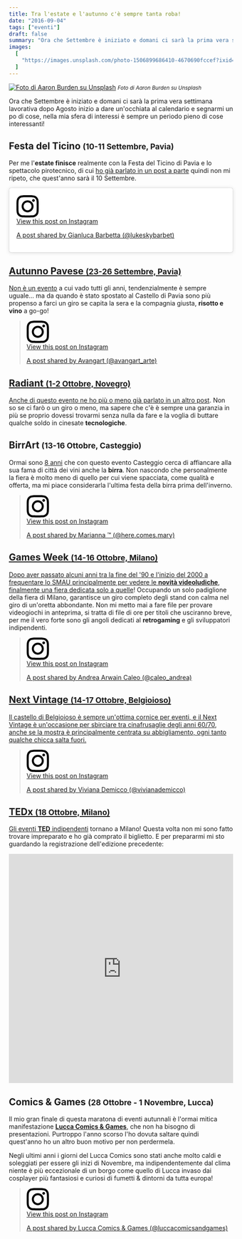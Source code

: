 ```yaml
---
title: Tra l'estate e l'autunno c'è sempre tanta roba!
date: "2016-09-04"
tags: ["eventi"]
draft: false
summary: "Ora che Settembre è iniziato e domani ci sarà la prima vera settimana lavorativa dopo Agosto inizio a dare un'occhiata al calendario e segnarmi un po di cose, nella mia sfera di interessi è sempre un periodo pieno di cose interessanti!"
images:
  [
    "https://images.unsplash.com/photo-1506899686410-4670690fccef?ixid=MnwxMjA3fDB8MHxwaG90by1wYWdlfHx8fGVufDB8fHx8&ixlib=rb-1.2.1&auto=format&fit=crop&w=1200&q=80",
  ]
---
```


<script async src="//www.instagram.com/embed.js"></script>

[![Foto di Aaron Burden su Unsplash](https://images.unsplash.com/photo-1506899686410-4670690fccef?ixid=MnwxMjA3fDB8MHxwaG90by1wYWdlfHx8fGVufDB8fHx8&ixlib=rb-1.2.1&auto=format&fit=crop&w=1200&q=80)](https://unsplash.com/photos/Zl8zGdnNcP8) <small>_Foto di Aaron Burden su Unsplash_</small>

Ora che Settembre è iniziato e domani ci sarà la prima vera settimana lavorativa dopo Agosto inizio a dare un'occhiata al calendario e segnarmi un po di cose, nella mia sfera di interessi è sempre un periodo pieno di cose interessanti!

## Festa del Ticino <small>(10-11 Settembre, Pavia)</small>

Per me l'**estate finisce** realmente con la Festa del Ticino di Pavia e lo spettacolo pirotecnico, di cui [ho già parlato in un post a parte](https://salvatorelaisa.blog/post/fuochi-fine-estate/) quindi non mi ripeto, che quest'anno sarà il 10 Settembre.

<blockquote className="instagram-media" data-instgrm-captioned data-instgrm-permalink="https://www.instagram.com/p/7TiCw2yVgC/?utm_source=ig_embed&utm_campaign=loading" data-instgrm-version="13" style="background: #FFF; border: 0; border-radius: 3px; box-shadow: 0 0 1px 0 rgba(0,0,0,0.5),0 1px 10px 0 rgba(0,0,0,0.15); margin: 1px; max-width: 540px; min-width: 326px; padding: 0; width: calc(100% - 2px)"><div style="padding: 16px"> <a href="https://www.instagram.com/p/7TiCw2yVgC/?utm_source=ig_embed&utm_campaign=loading" style={{background: '#FFFFFF', lineHeight: 0, padding: '0 0', textAlign: 'center', textDecoration: 'none', width: '100%'}} target="_blank"> <div style={{display: 'flex', flexDirection: 'row', alignItems: 'center'}}> <div style={{backgroundColor: '#F4F4F4', borderRadius: '50%', flexGrow: 0, height: '40px', marginRight: '14px', width: '40px'}} /> <div style={{display: 'flex', flexDirection: 'column', flexGrow: 1, justifyContent: 'center'}}> <div style={{backgroundColor: '#F4F4F4', borderRadius: '4px', flexGrow: 0, height: '14px', marginBottom: '6px', width: '100px'}} /> <div style={{backgroundColor: '#F4F4F4', borderRadius: '4px', flexGrow: 0, height: '14px', width: '60px'}} /></div></div><div style={{padding: '19% 0'}} /> <div style={{display: 'block', height: '50px', margin: '0 auto 12px', width: '50px'}}><svg width="50px" height="50px" viewBox="0 0 60 60" version="1.1" xmlns="https://www.w3.org/2000/svg" xmlnsXlink="https://www.w3.org/1999/xlink"><g stroke="none" strokeWidth={1} fill="none" fillRule="evenodd"><g transform="translate(-511.000000, -20.000000)" fill="#000000"><g><path d="M556.869,30.41 C554.814,30.41 553.148,32.076 553.148,34.131 C553.148,36.186 554.814,37.852 556.869,37.852 C558.924,37.852 560.59,36.186 560.59,34.131 C560.59,32.076 558.924,30.41 556.869,30.41 M541,60.657 C535.114,60.657 530.342,55.887 530.342,50 C530.342,44.114 535.114,39.342 541,39.342 C546.887,39.342 551.658,44.114 551.658,50 C551.658,55.887 546.887,60.657 541,60.657 M541,33.886 C532.1,33.886 524.886,41.1 524.886,50 C524.886,58.899 532.1,66.113 541,66.113 C549.9,66.113 557.115,58.899 557.115,50 C557.115,41.1 549.9,33.886 541,33.886 M565.378,62.101 C565.244,65.022 564.756,66.606 564.346,67.663 C563.803,69.06 563.154,70.057 562.106,71.106 C561.058,72.155 560.06,72.803 558.662,73.347 C557.607,73.757 556.021,74.244 553.102,74.378 C549.944,74.521 548.997,74.552 541,74.552 C533.003,74.552 532.056,74.521 528.898,74.378 C525.979,74.244 524.393,73.757 523.338,73.347 C521.94,72.803 520.942,72.155 519.894,71.106 C518.846,70.057 518.197,69.06 517.654,67.663 C517.244,66.606 516.755,65.022 516.623,62.101 C516.479,58.943 516.448,57.996 516.448,50 C516.448,42.003 516.479,41.056 516.623,37.899 C516.755,34.978 517.244,33.391 517.654,32.338 C518.197,30.938 518.846,29.942 519.894,28.894 C520.942,27.846 521.94,27.196 523.338,26.654 C524.393,26.244 525.979,25.756 528.898,25.623 C532.057,25.479 533.004,25.448 541,25.448 C548.997,25.448 549.943,25.479 553.102,25.623 C556.021,25.756 557.607,26.244 558.662,26.654 C560.06,27.196 561.058,27.846 562.106,28.894 C563.154,29.942 563.803,30.938 564.346,32.338 C564.756,33.391 565.244,34.978 565.378,37.899 C565.522,41.056 565.552,42.003 565.552,50 C565.552,57.996 565.522,58.943 565.378,62.101 M570.82,37.631 C570.674,34.438 570.167,32.258 569.425,30.349 C568.659,28.377 567.633,26.702 565.965,25.035 C564.297,23.368 562.623,22.342 560.652,21.575 C558.743,20.834 556.562,20.326 553.369,20.18 C550.169,20.033 549.148,20 541,20 C532.853,20 531.831,20.033 528.631,20.18 C525.438,20.326 523.257,20.834 521.349,21.575 C519.376,22.342 517.703,23.368 516.035,25.035 C514.368,26.702 513.342,28.377 512.574,30.349 C511.834,32.258 511.326,34.438 511.181,37.631 C511.035,40.831 511,41.851 511,50 C511,58.147 511.035,59.17 511.181,62.369 C511.326,65.562 511.834,67.743 512.574,69.651 C513.342,71.625 514.368,73.296 516.035,74.965 C517.703,76.634 519.376,77.658 521.349,78.425 C523.257,79.167 525.438,79.673 528.631,79.82 C531.831,79.965 532.853,80.001 541,80.001 C549.148,80.001 550.169,79.965 553.369,79.82 C556.562,79.673 558.743,79.167 560.652,78.425 C562.623,77.658 564.297,76.634 565.965,74.965 C567.633,73.296 568.659,71.625 569.425,69.651 C570.167,67.743 570.674,65.562 570.82,62.369 C570.966,59.17 571,58.147 571,50 C571,41.851 570.966,40.831 570.82,37.631" /></g></g></g></svg></div><div style={{paddingTop: '8px'}}> <div style={{color: '#3897f0', fontFamily: 'Arial,sans-serif', fontSize: '14px', fontStyle: 'normal', fontWeight: 550, lineHeight: '18px'}}> View this post on Instagram</div></div><div style={{padding: '12.5% 0'}} /> <div style={{display: 'flex', flexDirection: 'row', marginBottom: '14px', alignItems: 'center'}}><div> <div style={{backgroundColor: '#F4F4F4', borderRadius: '50%', height: '12.5px', width: '12.5px', transform: 'translateX(0px) translateY(7px)'}} /> <div style={{backgroundColor: '#F4F4F4', height: '12.5px', transform: 'rotate(-45deg) translateX(3px) translateY(1px)', width: '12.5px', flexGrow: 0, marginRight: '14px', marginLeft: '2px'}} /> <div style={{backgroundColor: '#F4F4F4', borderRadius: '50%', height: '12.5px', width: '12.5px', transform: 'translateX(9px) translateY(-18px)'}} /></div><div style={{marginLeft: '8px'}}> <div style={{backgroundColor: '#F4F4F4', borderRadius: '50%', flexGrow: 0, height: '20px', width: '20px'}} /> <div style={{width: 0, height: 0, borderTop: '2px solid transparent', borderLeft: '6px solid #f4f4f4', borderBottom: '2px solid transparent', transform: 'translateX(16px) translateY(-4px) rotate(30deg)'}} /></div><div style={{marginLeft: 'auto'}}> <div style={{width: '0px', borderTop: '8px solid #F4F4F4', borderRight: '8px solid transparent', transform: 'translateY(16px)'}} /> <div style={{backgroundColor: '#F4F4F4', flexGrow: 0, height: '12px', width: '16px', transform: 'translateY(-4px)'}} /> <div style={{width: 0, height: 0, borderTop: '8px solid #F4F4F4', borderLeft: '8px solid transparent', transform: 'translateY(-4px) translateX(8px)'}} /></div></div> <div style={{display: 'flex', flexDirection: 'column', flexGrow: 1, justifyContent: 'center', marginBottom: '24px'}}> <div style={{backgroundColor: '#F4F4F4', borderRadius: '4px', flexGrow: 0, height: '14px', marginBottom: '6px', width: '224px'}} /> <div style={{backgroundColor: '#F4F4F4', borderRadius: '4px', flexGrow: 0, height: '14px', width: '144px'}} /></div></a><p style={{color: '#c9c8cd', fontFamily: 'Arial,sans-serif', fontSize: '14px', lineHeight: '17px', marginBottom: 0, marginTop: '8px', overflow: 'hidden', padding: '8px 0 7px', textAlign: 'center', textOverflow: 'ellipsis', whiteSpace: 'nowrap'}}><a href="https://www.instagram.com/p/7TiCw2yVgC/?utm_source=ig_embed&utm_campaign=loading" style={{color: '#c9c8cd', fontFamily: 'Arial,sans-serif', fontSize: '14px', fontStyle: 'normal', fontWeight: 'normal', lineHeight: '17px', textDecoration: 'none'}} target="_blank">A post shared by Gianluca Barbetta (@lukeskybarbet)</a></p></div></blockquote>

## Autunno Pavese <small>(23-26 Settembre, Pavia)</small>

Non è un [evento](http://www.autunnopavesedoc.it/) a cui vado tutti gli anni, tendenzialmente è sempre uguale... ma da quando è stato spostato al Castello di Pavia sono più propenso a farci un giro se capita la sera e la compagnia giusta, **risotto e vino** a go-go!

<blockquote className="instagram-media" data-instgrm-captioned data-instgrm-permalink="https://www.instagram.com/p/8Gw_CFswPn/?utm_source=ig_embed&utm_campaign=loading" data-instgrm-version={13} style={{background: '#FFF', border: 0, borderRadius: '3px', boxShadow: '0 0 1px 0 rgba(0,0,0,0.5),0 1px 10px 0 rgba(0,0,0,0.15)', margin: '1px', maxWidth: '540px', minWidth: '326px', padding: 0, width: 'calc(100% - 2px)'}}><div style={{padding: '16px'}}> <a href="https://www.instagram.com/p/8Gw_CFswPn/?utm_source=ig_embed&utm_campaign=loading" style={{background: '#FFFFFF', lineHeight: 0, padding: '0 0', textAlign: 'center', textDecoration: 'none', width: '100%'}} target="_blank"> <div style={{display: 'flex', flexDirection: 'row', alignItems: 'center'}}> <div style={{backgroundColor: '#F4F4F4', borderRadius: '50%', flexGrow: 0, height: '40px', marginRight: '14px', width: '40px'}} /> <div style={{display: 'flex', flexDirection: 'column', flexGrow: 1, justifyContent: 'center'}}> <div style={{backgroundColor: '#F4F4F4', borderRadius: '4px', flexGrow: 0, height: '14px', marginBottom: '6px', width: '100px'}} /> <div style={{backgroundColor: '#F4F4F4', borderRadius: '4px', flexGrow: 0, height: '14px', width: '60px'}} /></div></div><div style={{padding: '19% 0'}} /> <div style={{display: 'block', height: '50px', margin: '0 auto 12px', width: '50px'}}><svg width="50px" height="50px" viewBox="0 0 60 60" version="1.1" xmlns="https://www.w3.org/2000/svg" xmlnsXlink="https://www.w3.org/1999/xlink"><g stroke="none" strokeWidth={1} fill="none" fillRule="evenodd"><g transform="translate(-511.000000, -20.000000)" fill="#000000"><g><path d="M556.869,30.41 C554.814,30.41 553.148,32.076 553.148,34.131 C553.148,36.186 554.814,37.852 556.869,37.852 C558.924,37.852 560.59,36.186 560.59,34.131 C560.59,32.076 558.924,30.41 556.869,30.41 M541,60.657 C535.114,60.657 530.342,55.887 530.342,50 C530.342,44.114 535.114,39.342 541,39.342 C546.887,39.342 551.658,44.114 551.658,50 C551.658,55.887 546.887,60.657 541,60.657 M541,33.886 C532.1,33.886 524.886,41.1 524.886,50 C524.886,58.899 532.1,66.113 541,66.113 C549.9,66.113 557.115,58.899 557.115,50 C557.115,41.1 549.9,33.886 541,33.886 M565.378,62.101 C565.244,65.022 564.756,66.606 564.346,67.663 C563.803,69.06 563.154,70.057 562.106,71.106 C561.058,72.155 560.06,72.803 558.662,73.347 C557.607,73.757 556.021,74.244 553.102,74.378 C549.944,74.521 548.997,74.552 541,74.552 C533.003,74.552 532.056,74.521 528.898,74.378 C525.979,74.244 524.393,73.757 523.338,73.347 C521.94,72.803 520.942,72.155 519.894,71.106 C518.846,70.057 518.197,69.06 517.654,67.663 C517.244,66.606 516.755,65.022 516.623,62.101 C516.479,58.943 516.448,57.996 516.448,50 C516.448,42.003 516.479,41.056 516.623,37.899 C516.755,34.978 517.244,33.391 517.654,32.338 C518.197,30.938 518.846,29.942 519.894,28.894 C520.942,27.846 521.94,27.196 523.338,26.654 C524.393,26.244 525.979,25.756 528.898,25.623 C532.057,25.479 533.004,25.448 541,25.448 C548.997,25.448 549.943,25.479 553.102,25.623 C556.021,25.756 557.607,26.244 558.662,26.654 C560.06,27.196 561.058,27.846 562.106,28.894 C563.154,29.942 563.803,30.938 564.346,32.338 C564.756,33.391 565.244,34.978 565.378,37.899 C565.522,41.056 565.552,42.003 565.552,50 C565.552,57.996 565.522,58.943 565.378,62.101 M570.82,37.631 C570.674,34.438 570.167,32.258 569.425,30.349 C568.659,28.377 567.633,26.702 565.965,25.035 C564.297,23.368 562.623,22.342 560.652,21.575 C558.743,20.834 556.562,20.326 553.369,20.18 C550.169,20.033 549.148,20 541,20 C532.853,20 531.831,20.033 528.631,20.18 C525.438,20.326 523.257,20.834 521.349,21.575 C519.376,22.342 517.703,23.368 516.035,25.035 C514.368,26.702 513.342,28.377 512.574,30.349 C511.834,32.258 511.326,34.438 511.181,37.631 C511.035,40.831 511,41.851 511,50 C511,58.147 511.035,59.17 511.181,62.369 C511.326,65.562 511.834,67.743 512.574,69.651 C513.342,71.625 514.368,73.296 516.035,74.965 C517.703,76.634 519.376,77.658 521.349,78.425 C523.257,79.167 525.438,79.673 528.631,79.82 C531.831,79.965 532.853,80.001 541,80.001 C549.148,80.001 550.169,79.965 553.369,79.82 C556.562,79.673 558.743,79.167 560.652,78.425 C562.623,77.658 564.297,76.634 565.965,74.965 C567.633,73.296 568.659,71.625 569.425,69.651 C570.167,67.743 570.674,65.562 570.82,62.369 C570.966,59.17 571,58.147 571,50 C571,41.851 570.966,40.831 570.82,37.631" /></g></g></g></svg></div><div style={{paddingTop: '8px'}}> <div style={{color: '#3897f0', fontFamily: 'Arial,sans-serif', fontSize: '14px', fontStyle: 'normal', fontWeight: 550, lineHeight: '18px'}}> View this post on Instagram</div></div><div style={{padding: '12.5% 0'}} /> <div style={{display: 'flex', flexDirection: 'row', marginBottom: '14px', alignItems: 'center'}}><div> <div style={{backgroundColor: '#F4F4F4', borderRadius: '50%', height: '12.5px', width: '12.5px', transform: 'translateX(0px) translateY(7px)'}} /> <div style={{backgroundColor: '#F4F4F4', height: '12.5px', transform: 'rotate(-45deg) translateX(3px) translateY(1px)', width: '12.5px', flexGrow: 0, marginRight: '14px', marginLeft: '2px'}} /> <div style={{backgroundColor: '#F4F4F4', borderRadius: '50%', height: '12.5px', width: '12.5px', transform: 'translateX(9px) translateY(-18px)'}} /></div><div style={{marginLeft: '8px'}}> <div style={{backgroundColor: '#F4F4F4', borderRadius: '50%', flexGrow: 0, height: '20px', width: '20px'}} /> <div style={{width: 0, height: 0, borderTop: '2px solid transparent', borderLeft: '6px solid #f4f4f4', borderBottom: '2px solid transparent', transform: 'translateX(16px) translateY(-4px) rotate(30deg)'}} /></div><div style={{marginLeft: 'auto'}}> <div style={{width: '0px', borderTop: '8px solid #F4F4F4', borderRight: '8px solid transparent', transform: 'translateY(16px)'}} /> <div style={{backgroundColor: '#F4F4F4', flexGrow: 0, height: '12px', width: '16px', transform: 'translateY(-4px)'}} /> <div style={{width: 0, height: 0, borderTop: '8px solid #F4F4F4', borderLeft: '8px solid transparent', transform: 'translateY(-4px) translateX(8px)'}} /></div></div> <div style={{display: 'flex', flexDirection: 'column', flexGrow: 1, justifyContent: 'center', marginBottom: '24px'}}> <div style={{backgroundColor: '#F4F4F4', borderRadius: '4px', flexGrow: 0, height: '14px', marginBottom: '6px', width: '224px'}} /> <div style={{backgroundColor: '#F4F4F4', borderRadius: '4px', flexGrow: 0, height: '14px', width: '144px'}} /></div></a><p style={{color: '#c9c8cd', fontFamily: 'Arial,sans-serif', fontSize: '14px', lineHeight: '17px', marginBottom: 0, marginTop: '8px', overflow: 'hidden', padding: '8px 0 7px', textAlign: 'center', textOverflow: 'ellipsis', whiteSpace: 'nowrap'}}><a href="https://www.instagram.com/p/8Gw_CFswPn/?utm_source=ig_embed&utm_campaign=loading" style={{color: '#c9c8cd', fontFamily: 'Arial,sans-serif', fontSize: '14px', fontStyle: 'normal', fontWeight: 'normal', lineHeight: '17px', textDecoration: 'none'}} target="_blank">A post shared by Avangart (@avangart_arte)</a></p></div></blockquote>

## Radiant <small>(1-2 Ottobre, Novegro)</small>

Anche di questo evento ne ho [più o meno già parlato in un altro post](https://salvatorelaisa.blog/post/hdd-vs-cloud/). Non so se ci farò o un giro o meno, ma sapere che c'è è sempre una garanzia in più se proprio dovessi trovarmi senza nulla da fare e la voglia di buttare qualche soldo in cinesate **tecnologiche**.

## BirrArt <small>(13-16 Ottobre, Casteggio)</small>

Ormai sono [8 anni](http://www.birrart.org/) che con questo evento Casteggio cerca di affiancare alla sua fama di città dei vini anche la **birra**. Non nascondo che personalmente la fiera è molto meno di quello per cui viene spacciata, come qualità e offerta, ma mi piace considerarla l'ultima festa della birra prima dell'inverno.

<blockquote className="instagram-media" data-instgrm-captioned data-instgrm-permalink="https://www.instagram.com/p/BDtpqshmuAV/?utm_source=ig_embed&utm_campaign=loading" data-instgrm-version={13} style={{background: '#FFF', border: 0, borderRadius: '3px', boxShadow: '0 0 1px 0 rgba(0,0,0,0.5),0 1px 10px 0 rgba(0,0,0,0.15)', margin: '1px', maxWidth: '540px', minWidth: '326px', padding: 0, width: 'calc(100% - 2px)'}}><div style={{padding: '16px'}}> <a href="https://www.instagram.com/p/BDtpqshmuAV/?utm_source=ig_embed&utm_campaign=loading" style={{background: '#FFFFFF', lineHeight: 0, padding: '0 0', textAlign: 'center', textDecoration: 'none', width: '100%'}} target="_blank"> <div style={{display: 'flex', flexDirection: 'row', alignItems: 'center'}}> <div style={{backgroundColor: '#F4F4F4', borderRadius: '50%', flexGrow: 0, height: '40px', marginRight: '14px', width: '40px'}} /> <div style={{display: 'flex', flexDirection: 'column', flexGrow: 1, justifyContent: 'center'}}> <div style={{backgroundColor: '#F4F4F4', borderRadius: '4px', flexGrow: 0, height: '14px', marginBottom: '6px', width: '100px'}} /> <div style={{backgroundColor: '#F4F4F4', borderRadius: '4px', flexGrow: 0, height: '14px', width: '60px'}} /></div></div><div style={{padding: '19% 0'}} /> <div style={{display: 'block', height: '50px', margin: '0 auto 12px', width: '50px'}}><svg width="50px" height="50px" viewBox="0 0 60 60" version="1.1" xmlns="https://www.w3.org/2000/svg" xmlnsXlink="https://www.w3.org/1999/xlink"><g stroke="none" strokeWidth={1} fill="none" fillRule="evenodd"><g transform="translate(-511.000000, -20.000000)" fill="#000000"><g><path d="M556.869,30.41 C554.814,30.41 553.148,32.076 553.148,34.131 C553.148,36.186 554.814,37.852 556.869,37.852 C558.924,37.852 560.59,36.186 560.59,34.131 C560.59,32.076 558.924,30.41 556.869,30.41 M541,60.657 C535.114,60.657 530.342,55.887 530.342,50 C530.342,44.114 535.114,39.342 541,39.342 C546.887,39.342 551.658,44.114 551.658,50 C551.658,55.887 546.887,60.657 541,60.657 M541,33.886 C532.1,33.886 524.886,41.1 524.886,50 C524.886,58.899 532.1,66.113 541,66.113 C549.9,66.113 557.115,58.899 557.115,50 C557.115,41.1 549.9,33.886 541,33.886 M565.378,62.101 C565.244,65.022 564.756,66.606 564.346,67.663 C563.803,69.06 563.154,70.057 562.106,71.106 C561.058,72.155 560.06,72.803 558.662,73.347 C557.607,73.757 556.021,74.244 553.102,74.378 C549.944,74.521 548.997,74.552 541,74.552 C533.003,74.552 532.056,74.521 528.898,74.378 C525.979,74.244 524.393,73.757 523.338,73.347 C521.94,72.803 520.942,72.155 519.894,71.106 C518.846,70.057 518.197,69.06 517.654,67.663 C517.244,66.606 516.755,65.022 516.623,62.101 C516.479,58.943 516.448,57.996 516.448,50 C516.448,42.003 516.479,41.056 516.623,37.899 C516.755,34.978 517.244,33.391 517.654,32.338 C518.197,30.938 518.846,29.942 519.894,28.894 C520.942,27.846 521.94,27.196 523.338,26.654 C524.393,26.244 525.979,25.756 528.898,25.623 C532.057,25.479 533.004,25.448 541,25.448 C548.997,25.448 549.943,25.479 553.102,25.623 C556.021,25.756 557.607,26.244 558.662,26.654 C560.06,27.196 561.058,27.846 562.106,28.894 C563.154,29.942 563.803,30.938 564.346,32.338 C564.756,33.391 565.244,34.978 565.378,37.899 C565.522,41.056 565.552,42.003 565.552,50 C565.552,57.996 565.522,58.943 565.378,62.101 M570.82,37.631 C570.674,34.438 570.167,32.258 569.425,30.349 C568.659,28.377 567.633,26.702 565.965,25.035 C564.297,23.368 562.623,22.342 560.652,21.575 C558.743,20.834 556.562,20.326 553.369,20.18 C550.169,20.033 549.148,20 541,20 C532.853,20 531.831,20.033 528.631,20.18 C525.438,20.326 523.257,20.834 521.349,21.575 C519.376,22.342 517.703,23.368 516.035,25.035 C514.368,26.702 513.342,28.377 512.574,30.349 C511.834,32.258 511.326,34.438 511.181,37.631 C511.035,40.831 511,41.851 511,50 C511,58.147 511.035,59.17 511.181,62.369 C511.326,65.562 511.834,67.743 512.574,69.651 C513.342,71.625 514.368,73.296 516.035,74.965 C517.703,76.634 519.376,77.658 521.349,78.425 C523.257,79.167 525.438,79.673 528.631,79.82 C531.831,79.965 532.853,80.001 541,80.001 C549.148,80.001 550.169,79.965 553.369,79.82 C556.562,79.673 558.743,79.167 560.652,78.425 C562.623,77.658 564.297,76.634 565.965,74.965 C567.633,73.296 568.659,71.625 569.425,69.651 C570.167,67.743 570.674,65.562 570.82,62.369 C570.966,59.17 571,58.147 571,50 C571,41.851 570.966,40.831 570.82,37.631" /></g></g></g></svg></div><div style={{paddingTop: '8px'}}> <div style={{color: '#3897f0', fontFamily: 'Arial,sans-serif', fontSize: '14px', fontStyle: 'normal', fontWeight: 550, lineHeight: '18px'}}> View this post on Instagram</div></div><div style={{padding: '12.5% 0'}} /> <div style={{display: 'flex', flexDirection: 'row', marginBottom: '14px', alignItems: 'center'}}><div> <div style={{backgroundColor: '#F4F4F4', borderRadius: '50%', height: '12.5px', width: '12.5px', transform: 'translateX(0px) translateY(7px)'}} /> <div style={{backgroundColor: '#F4F4F4', height: '12.5px', transform: 'rotate(-45deg) translateX(3px) translateY(1px)', width: '12.5px', flexGrow: 0, marginRight: '14px', marginLeft: '2px'}} /> <div style={{backgroundColor: '#F4F4F4', borderRadius: '50%', height: '12.5px', width: '12.5px', transform: 'translateX(9px) translateY(-18px)'}} /></div><div style={{marginLeft: '8px'}}> <div style={{backgroundColor: '#F4F4F4', borderRadius: '50%', flexGrow: 0, height: '20px', width: '20px'}} /> <div style={{width: 0, height: 0, borderTop: '2px solid transparent', borderLeft: '6px solid #f4f4f4', borderBottom: '2px solid transparent', transform: 'translateX(16px) translateY(-4px) rotate(30deg)'}} /></div><div style={{marginLeft: 'auto'}}> <div style={{width: '0px', borderTop: '8px solid #F4F4F4', borderRight: '8px solid transparent', transform: 'translateY(16px)'}} /> <div style={{backgroundColor: '#F4F4F4', flexGrow: 0, height: '12px', width: '16px', transform: 'translateY(-4px)'}} /> <div style={{width: 0, height: 0, borderTop: '8px solid #F4F4F4', borderLeft: '8px solid transparent', transform: 'translateY(-4px) translateX(8px)'}} /></div></div> <div style={{display: 'flex', flexDirection: 'column', flexGrow: 1, justifyContent: 'center', marginBottom: '24px'}}> <div style={{backgroundColor: '#F4F4F4', borderRadius: '4px', flexGrow: 0, height: '14px', marginBottom: '6px', width: '224px'}} /> <div style={{backgroundColor: '#F4F4F4', borderRadius: '4px', flexGrow: 0, height: '14px', width: '144px'}} /></div></a><p style={{color: '#c9c8cd', fontFamily: 'Arial,sans-serif', fontSize: '14px', lineHeight: '17px', marginBottom: 0, marginTop: '8px', overflow: 'hidden', padding: '8px 0 7px', textAlign: 'center', textOverflow: 'ellipsis', whiteSpace: 'nowrap'}}><a href="https://www.instagram.com/p/BDtpqshmuAV/?utm_source=ig_embed&utm_campaign=loading" style={{color: '#c9c8cd', fontFamily: 'Arial,sans-serif', fontSize: '14px', fontStyle: 'normal', fontWeight: 'normal', lineHeight: '17px', textDecoration: 'none'}} target="_blank">A post shared by Marianna ™ (@here.comes.mary)</a></p></div></blockquote>

## Games Week <small>(14-16 Ottobre, Milano)</small>

Dopo aver passato alcuni anni tra la fine del '90 e l'inizio del 2000 a frequentare lo SMAU principalmente per vedere le **novità videoludiche**, finalmente[ una fiera dedicata solo a quelle](http://www.milangamesweek.it/)! Occupando un solo padiglione della fiera di Milano, garantisce un giro completo degli stand con calma nel giro di un'oretta abbondante. Non mi metto mai a fare file per provare videogiochi in anteprima, si tratta di file di ore per titoli che usciranno breve, per me il vero forte sono gli angoli dedicati al **retrogaming** e gli sviluppatori indipendenti.

<blockquote className="instagram-media" data-instgrm-captioned data-instgrm-permalink="https://www.instagram.com/p/BAft93twNIO/?utm_source=ig_embed&utm_campaign=loading" data-instgrm-version={13} style={{background: '#FFF', border: 0, borderRadius: '3px', boxShadow: '0 0 1px 0 rgba(0,0,0,0.5),0 1px 10px 0 rgba(0,0,0,0.15)', margin: '1px', maxWidth: '540px', minWidth: '326px', padding: 0, width: 'calc(100% - 2px)'}}><div style={{padding: '16px'}}> <a href="https://www.instagram.com/p/BAft93twNIO/?utm_source=ig_embed&utm_campaign=loading" style={{background: '#FFFFFF', lineHeight: 0, padding: '0 0', textAlign: 'center', textDecoration: 'none', width: '100%'}} target="_blank"> <div style={{display: 'flex', flexDirection: 'row', alignItems: 'center'}}> <div style={{backgroundColor: '#F4F4F4', borderRadius: '50%', flexGrow: 0, height: '40px', marginRight: '14px', width: '40px'}} /> <div style={{display: 'flex', flexDirection: 'column', flexGrow: 1, justifyContent: 'center'}}> <div style={{backgroundColor: '#F4F4F4', borderRadius: '4px', flexGrow: 0, height: '14px', marginBottom: '6px', width: '100px'}} /> <div style={{backgroundColor: '#F4F4F4', borderRadius: '4px', flexGrow: 0, height: '14px', width: '60px'}} /></div></div><div style={{padding: '19% 0'}} /> <div style={{display: 'block', height: '50px', margin: '0 auto 12px', width: '50px'}}><svg width="50px" height="50px" viewBox="0 0 60 60" version="1.1" xmlns="https://www.w3.org/2000/svg" xmlnsXlink="https://www.w3.org/1999/xlink"><g stroke="none" strokeWidth={1} fill="none" fillRule="evenodd"><g transform="translate(-511.000000, -20.000000)" fill="#000000"><g><path d="M556.869,30.41 C554.814,30.41 553.148,32.076 553.148,34.131 C553.148,36.186 554.814,37.852 556.869,37.852 C558.924,37.852 560.59,36.186 560.59,34.131 C560.59,32.076 558.924,30.41 556.869,30.41 M541,60.657 C535.114,60.657 530.342,55.887 530.342,50 C530.342,44.114 535.114,39.342 541,39.342 C546.887,39.342 551.658,44.114 551.658,50 C551.658,55.887 546.887,60.657 541,60.657 M541,33.886 C532.1,33.886 524.886,41.1 524.886,50 C524.886,58.899 532.1,66.113 541,66.113 C549.9,66.113 557.115,58.899 557.115,50 C557.115,41.1 549.9,33.886 541,33.886 M565.378,62.101 C565.244,65.022 564.756,66.606 564.346,67.663 C563.803,69.06 563.154,70.057 562.106,71.106 C561.058,72.155 560.06,72.803 558.662,73.347 C557.607,73.757 556.021,74.244 553.102,74.378 C549.944,74.521 548.997,74.552 541,74.552 C533.003,74.552 532.056,74.521 528.898,74.378 C525.979,74.244 524.393,73.757 523.338,73.347 C521.94,72.803 520.942,72.155 519.894,71.106 C518.846,70.057 518.197,69.06 517.654,67.663 C517.244,66.606 516.755,65.022 516.623,62.101 C516.479,58.943 516.448,57.996 516.448,50 C516.448,42.003 516.479,41.056 516.623,37.899 C516.755,34.978 517.244,33.391 517.654,32.338 C518.197,30.938 518.846,29.942 519.894,28.894 C520.942,27.846 521.94,27.196 523.338,26.654 C524.393,26.244 525.979,25.756 528.898,25.623 C532.057,25.479 533.004,25.448 541,25.448 C548.997,25.448 549.943,25.479 553.102,25.623 C556.021,25.756 557.607,26.244 558.662,26.654 C560.06,27.196 561.058,27.846 562.106,28.894 C563.154,29.942 563.803,30.938 564.346,32.338 C564.756,33.391 565.244,34.978 565.378,37.899 C565.522,41.056 565.552,42.003 565.552,50 C565.552,57.996 565.522,58.943 565.378,62.101 M570.82,37.631 C570.674,34.438 570.167,32.258 569.425,30.349 C568.659,28.377 567.633,26.702 565.965,25.035 C564.297,23.368 562.623,22.342 560.652,21.575 C558.743,20.834 556.562,20.326 553.369,20.18 C550.169,20.033 549.148,20 541,20 C532.853,20 531.831,20.033 528.631,20.18 C525.438,20.326 523.257,20.834 521.349,21.575 C519.376,22.342 517.703,23.368 516.035,25.035 C514.368,26.702 513.342,28.377 512.574,30.349 C511.834,32.258 511.326,34.438 511.181,37.631 C511.035,40.831 511,41.851 511,50 C511,58.147 511.035,59.17 511.181,62.369 C511.326,65.562 511.834,67.743 512.574,69.651 C513.342,71.625 514.368,73.296 516.035,74.965 C517.703,76.634 519.376,77.658 521.349,78.425 C523.257,79.167 525.438,79.673 528.631,79.82 C531.831,79.965 532.853,80.001 541,80.001 C549.148,80.001 550.169,79.965 553.369,79.82 C556.562,79.673 558.743,79.167 560.652,78.425 C562.623,77.658 564.297,76.634 565.965,74.965 C567.633,73.296 568.659,71.625 569.425,69.651 C570.167,67.743 570.674,65.562 570.82,62.369 C570.966,59.17 571,58.147 571,50 C571,41.851 570.966,40.831 570.82,37.631" /></g></g></g></svg></div><div style={{paddingTop: '8px'}}> <div style={{color: '#3897f0', fontFamily: 'Arial,sans-serif', fontSize: '14px', fontStyle: 'normal', fontWeight: 550, lineHeight: '18px'}}> View this post on Instagram</div></div><div style={{padding: '12.5% 0'}} /> <div style={{display: 'flex', flexDirection: 'row', marginBottom: '14px', alignItems: 'center'}}><div> <div style={{backgroundColor: '#F4F4F4', borderRadius: '50%', height: '12.5px', width: '12.5px', transform: 'translateX(0px) translateY(7px)'}} /> <div style={{backgroundColor: '#F4F4F4', height: '12.5px', transform: 'rotate(-45deg) translateX(3px) translateY(1px)', width: '12.5px', flexGrow: 0, marginRight: '14px', marginLeft: '2px'}} /> <div style={{backgroundColor: '#F4F4F4', borderRadius: '50%', height: '12.5px', width: '12.5px', transform: 'translateX(9px) translateY(-18px)'}} /></div><div style={{marginLeft: '8px'}}> <div style={{backgroundColor: '#F4F4F4', borderRadius: '50%', flexGrow: 0, height: '20px', width: '20px'}} /> <div style={{width: 0, height: 0, borderTop: '2px solid transparent', borderLeft: '6px solid #f4f4f4', borderBottom: '2px solid transparent', transform: 'translateX(16px) translateY(-4px) rotate(30deg)'}} /></div><div style={{marginLeft: 'auto'}}> <div style={{width: '0px', borderTop: '8px solid #F4F4F4', borderRight: '8px solid transparent', transform: 'translateY(16px)'}} /> <div style={{backgroundColor: '#F4F4F4', flexGrow: 0, height: '12px', width: '16px', transform: 'translateY(-4px)'}} /> <div style={{width: 0, height: 0, borderTop: '8px solid #F4F4F4', borderLeft: '8px solid transparent', transform: 'translateY(-4px) translateX(8px)'}} /></div></div> <div style={{display: 'flex', flexDirection: 'column', flexGrow: 1, justifyContent: 'center', marginBottom: '24px'}}> <div style={{backgroundColor: '#F4F4F4', borderRadius: '4px', flexGrow: 0, height: '14px', marginBottom: '6px', width: '224px'}} /> <div style={{backgroundColor: '#F4F4F4', borderRadius: '4px', flexGrow: 0, height: '14px', width: '144px'}} /></div></a><p style={{color: '#c9c8cd', fontFamily: 'Arial,sans-serif', fontSize: '14px', lineHeight: '17px', marginBottom: 0, marginTop: '8px', overflow: 'hidden', padding: '8px 0 7px', textAlign: 'center', textOverflow: 'ellipsis', whiteSpace: 'nowrap'}}><a href="https://www.instagram.com/p/BAft93twNIO/?utm_source=ig_embed&utm_campaign=loading" style={{color: '#c9c8cd', fontFamily: 'Arial,sans-serif', fontSize: '14px', fontStyle: 'normal', fontWeight: 'normal', lineHeight: '17px', textDecoration: 'none'}} target="_blank">A post shared by Andrea Arwain Caleo (@caleo_andrea)</a></p></div></blockquote>

## Next Vintage <small>(14-17 Ottobre, Belgioioso)</small>

Il castello di Belgioioso è sempre un'ottima cornice per eventi, e il Next Vintage è un'occasione per sbirciare tra cinafrusaglie degli anni 60/70, anche se la mostra è principalmente centrata su abbigliamento, ogni tanto qualche chicca salta fuori.

<blockquote className="instagram-media" data-instgrm-captioned data-instgrm-permalink="https://www.instagram.com/p/88DiuyPmdl/?utm_source=ig_embed&utm_campaign=loading" data-instgrm-version={13} style={{background: '#FFF', border: 0, borderRadius: '3px', boxShadow: '0 0 1px 0 rgba(0,0,0,0.5),0 1px 10px 0 rgba(0,0,0,0.15)', margin: '1px', maxWidth: '540px', minWidth: '326px', padding: 0, width: 'calc(100% - 2px)'}}><div style={{padding: '16px'}}> <a href="https://www.instagram.com/p/88DiuyPmdl/?utm_source=ig_embed&utm_campaign=loading" style={{background: '#FFFFFF', lineHeight: 0, padding: '0 0', textAlign: 'center', textDecoration: 'none', width: '100%'}} target="_blank"> <div style={{display: 'flex', flexDirection: 'row', alignItems: 'center'}}> <div style={{backgroundColor: '#F4F4F4', borderRadius: '50%', flexGrow: 0, height: '40px', marginRight: '14px', width: '40px'}} /> <div style={{display: 'flex', flexDirection: 'column', flexGrow: 1, justifyContent: 'center'}}> <div style={{backgroundColor: '#F4F4F4', borderRadius: '4px', flexGrow: 0, height: '14px', marginBottom: '6px', width: '100px'}} /> <div style={{backgroundColor: '#F4F4F4', borderRadius: '4px', flexGrow: 0, height: '14px', width: '60px'}} /></div></div><div style={{padding: '19% 0'}} /> <div style={{display: 'block', height: '50px', margin: '0 auto 12px', width: '50px'}}><svg width="50px" height="50px" viewBox="0 0 60 60" version="1.1" xmlns="https://www.w3.org/2000/svg" xmlnsXlink="https://www.w3.org/1999/xlink"><g stroke="none" strokeWidth={1} fill="none" fillRule="evenodd"><g transform="translate(-511.000000, -20.000000)" fill="#000000"><g><path d="M556.869,30.41 C554.814,30.41 553.148,32.076 553.148,34.131 C553.148,36.186 554.814,37.852 556.869,37.852 C558.924,37.852 560.59,36.186 560.59,34.131 C560.59,32.076 558.924,30.41 556.869,30.41 M541,60.657 C535.114,60.657 530.342,55.887 530.342,50 C530.342,44.114 535.114,39.342 541,39.342 C546.887,39.342 551.658,44.114 551.658,50 C551.658,55.887 546.887,60.657 541,60.657 M541,33.886 C532.1,33.886 524.886,41.1 524.886,50 C524.886,58.899 532.1,66.113 541,66.113 C549.9,66.113 557.115,58.899 557.115,50 C557.115,41.1 549.9,33.886 541,33.886 M565.378,62.101 C565.244,65.022 564.756,66.606 564.346,67.663 C563.803,69.06 563.154,70.057 562.106,71.106 C561.058,72.155 560.06,72.803 558.662,73.347 C557.607,73.757 556.021,74.244 553.102,74.378 C549.944,74.521 548.997,74.552 541,74.552 C533.003,74.552 532.056,74.521 528.898,74.378 C525.979,74.244 524.393,73.757 523.338,73.347 C521.94,72.803 520.942,72.155 519.894,71.106 C518.846,70.057 518.197,69.06 517.654,67.663 C517.244,66.606 516.755,65.022 516.623,62.101 C516.479,58.943 516.448,57.996 516.448,50 C516.448,42.003 516.479,41.056 516.623,37.899 C516.755,34.978 517.244,33.391 517.654,32.338 C518.197,30.938 518.846,29.942 519.894,28.894 C520.942,27.846 521.94,27.196 523.338,26.654 C524.393,26.244 525.979,25.756 528.898,25.623 C532.057,25.479 533.004,25.448 541,25.448 C548.997,25.448 549.943,25.479 553.102,25.623 C556.021,25.756 557.607,26.244 558.662,26.654 C560.06,27.196 561.058,27.846 562.106,28.894 C563.154,29.942 563.803,30.938 564.346,32.338 C564.756,33.391 565.244,34.978 565.378,37.899 C565.522,41.056 565.552,42.003 565.552,50 C565.552,57.996 565.522,58.943 565.378,62.101 M570.82,37.631 C570.674,34.438 570.167,32.258 569.425,30.349 C568.659,28.377 567.633,26.702 565.965,25.035 C564.297,23.368 562.623,22.342 560.652,21.575 C558.743,20.834 556.562,20.326 553.369,20.18 C550.169,20.033 549.148,20 541,20 C532.853,20 531.831,20.033 528.631,20.18 C525.438,20.326 523.257,20.834 521.349,21.575 C519.376,22.342 517.703,23.368 516.035,25.035 C514.368,26.702 513.342,28.377 512.574,30.349 C511.834,32.258 511.326,34.438 511.181,37.631 C511.035,40.831 511,41.851 511,50 C511,58.147 511.035,59.17 511.181,62.369 C511.326,65.562 511.834,67.743 512.574,69.651 C513.342,71.625 514.368,73.296 516.035,74.965 C517.703,76.634 519.376,77.658 521.349,78.425 C523.257,79.167 525.438,79.673 528.631,79.82 C531.831,79.965 532.853,80.001 541,80.001 C549.148,80.001 550.169,79.965 553.369,79.82 C556.562,79.673 558.743,79.167 560.652,78.425 C562.623,77.658 564.297,76.634 565.965,74.965 C567.633,73.296 568.659,71.625 569.425,69.651 C570.167,67.743 570.674,65.562 570.82,62.369 C570.966,59.17 571,58.147 571,50 C571,41.851 570.966,40.831 570.82,37.631" /></g></g></g></svg></div><div style={{paddingTop: '8px'}}> <div style={{color: '#3897f0', fontFamily: 'Arial,sans-serif', fontSize: '14px', fontStyle: 'normal', fontWeight: 550, lineHeight: '18px'}}> View this post on Instagram</div></div><div style={{padding: '12.5% 0'}} /> <div style={{display: 'flex', flexDirection: 'row', marginBottom: '14px', alignItems: 'center'}}><div> <div style={{backgroundColor: '#F4F4F4', borderRadius: '50%', height: '12.5px', width: '12.5px', transform: 'translateX(0px) translateY(7px)'}} /> <div style={{backgroundColor: '#F4F4F4', height: '12.5px', transform: 'rotate(-45deg) translateX(3px) translateY(1px)', width: '12.5px', flexGrow: 0, marginRight: '14px', marginLeft: '2px'}} /> <div style={{backgroundColor: '#F4F4F4', borderRadius: '50%', height: '12.5px', width: '12.5px', transform: 'translateX(9px) translateY(-18px)'}} /></div><div style={{marginLeft: '8px'}}> <div style={{backgroundColor: '#F4F4F4', borderRadius: '50%', flexGrow: 0, height: '20px', width: '20px'}} /> <div style={{width: 0, height: 0, borderTop: '2px solid transparent', borderLeft: '6px solid #f4f4f4', borderBottom: '2px solid transparent', transform: 'translateX(16px) translateY(-4px) rotate(30deg)'}} /></div><div style={{marginLeft: 'auto'}}> <div style={{width: '0px', borderTop: '8px solid #F4F4F4', borderRight: '8px solid transparent', transform: 'translateY(16px)'}} /> <div style={{backgroundColor: '#F4F4F4', flexGrow: 0, height: '12px', width: '16px', transform: 'translateY(-4px)'}} /> <div style={{width: 0, height: 0, borderTop: '8px solid #F4F4F4', borderLeft: '8px solid transparent', transform: 'translateY(-4px) translateX(8px)'}} /></div></div> <div style={{display: 'flex', flexDirection: 'column', flexGrow: 1, justifyContent: 'center', marginBottom: '24px'}}> <div style={{backgroundColor: '#F4F4F4', borderRadius: '4px', flexGrow: 0, height: '14px', marginBottom: '6px', width: '224px'}} /> <div style={{backgroundColor: '#F4F4F4', borderRadius: '4px', flexGrow: 0, height: '14px', width: '144px'}} /></div></a><p style={{color: '#c9c8cd', fontFamily: 'Arial,sans-serif', fontSize: '14px', lineHeight: '17px', marginBottom: 0, marginTop: '8px', overflow: 'hidden', padding: '8px 0 7px', textAlign: 'center', textOverflow: 'ellipsis', whiteSpace: 'nowrap'}}><a href="https://www.instagram.com/p/88DiuyPmdl/?utm_source=ig_embed&utm_campaign=loading" style={{color: '#c9c8cd', fontFamily: 'Arial,sans-serif', fontSize: '14px', fontStyle: 'normal', fontWeight: 'normal', lineHeight: '17px', textDecoration: 'none'}} target="_blank">A post shared by Viviana Demicco (@vivianademicco)</a></p></div></blockquote>

## TEDx <small>(18 Ottobre, Milano)</small>

Gli [eventi **TED** indipendenti](www.tedxmilano.it) tornano a Milano!
Questa volta non mi sono fatto trovare impreparato e ho già comprato il biglietto. E per prepararmi mi sto guardando la registrazione dell'edizione precedente:

<iframe width="100%" height="515" src="https://www.youtube.com/embed/ZbPR7lkZyTQ?list=PLsRNoUx8w3rPflea6YPxnaw-iUpuqEwvf" frameBorder="0" allowFullScreen></iframe>

## Comics & Games <small>(28 Ottobre - 1 Novembre, Lucca)</small>

Il mio gran finale di questa maratona di eventi autunnali è l'ormai mitica manifestazione **[Lucca Comics & Games](http://www.luccacomicsandgames.com/it/2016/home/)**, che non ha bisogno di presentazioni. Purtroppo l'anno scorso l'ho dovuta saltare quindi quest'anno ho un altro buon motivo per non perdermela.

Negli ultimi anni i giorni del Lucca Comics sono stati anche molto caldi e soleggiati per essere gli inizi di Novembre, ma indipendentemente dal clima niente è più eccezionale di un borgo come quello di Lucca invaso dai cosplayer più fantasiosi e curiosi di fumetti & dintorni da tutta europa!

<blockquote className="instagram-media" data-instgrm-captioned data-instgrm-permalink="https://www.instagram.com/p/BKVuoPJA4kP/?utm_source=ig_embed&utm_campaign=loading" data-instgrm-version={13} style={{background: '#FFF', border: 0, borderRadius: '3px', boxShadow: '0 0 1px 0 rgba(0,0,0,0.5),0 1px 10px 0 rgba(0,0,0,0.15)', margin: '1px', maxWidth: '540px', minWidth: '326px', padding: 0, width: 'calc(100% - 2px)'}}><div style={{padding: '16px'}}> <a href="https://www.instagram.com/p/BKVuoPJA4kP/?utm_source=ig_embed&utm_campaign=loading" style={{background: '#FFFFFF', lineHeight: 0, padding: '0 0', textAlign: 'center', textDecoration: 'none', width: '100%'}} target="_blank"> <div style={{display: 'flex', flexDirection: 'row', alignItems: 'center'}}> <div style={{backgroundColor: '#F4F4F4', borderRadius: '50%', flexGrow: 0, height: '40px', marginRight: '14px', width: '40px'}} /> <div style={{display: 'flex', flexDirection: 'column', flexGrow: 1, justifyContent: 'center'}}> <div style={{backgroundColor: '#F4F4F4', borderRadius: '4px', flexGrow: 0, height: '14px', marginBottom: '6px', width: '100px'}} /> <div style={{backgroundColor: '#F4F4F4', borderRadius: '4px', flexGrow: 0, height: '14px', width: '60px'}} /></div></div><div style={{padding: '19% 0'}} /> <div style={{display: 'block', height: '50px', margin: '0 auto 12px', width: '50px'}}><svg width="50px" height="50px" viewBox="0 0 60 60" version="1.1" xmlns="https://www.w3.org/2000/svg" xmlnsXlink="https://www.w3.org/1999/xlink"><g stroke="none" strokeWidth={1} fill="none" fillRule="evenodd"><g transform="translate(-511.000000, -20.000000)" fill="#000000"><g><path d="M556.869,30.41 C554.814,30.41 553.148,32.076 553.148,34.131 C553.148,36.186 554.814,37.852 556.869,37.852 C558.924,37.852 560.59,36.186 560.59,34.131 C560.59,32.076 558.924,30.41 556.869,30.41 M541,60.657 C535.114,60.657 530.342,55.887 530.342,50 C530.342,44.114 535.114,39.342 541,39.342 C546.887,39.342 551.658,44.114 551.658,50 C551.658,55.887 546.887,60.657 541,60.657 M541,33.886 C532.1,33.886 524.886,41.1 524.886,50 C524.886,58.899 532.1,66.113 541,66.113 C549.9,66.113 557.115,58.899 557.115,50 C557.115,41.1 549.9,33.886 541,33.886 M565.378,62.101 C565.244,65.022 564.756,66.606 564.346,67.663 C563.803,69.06 563.154,70.057 562.106,71.106 C561.058,72.155 560.06,72.803 558.662,73.347 C557.607,73.757 556.021,74.244 553.102,74.378 C549.944,74.521 548.997,74.552 541,74.552 C533.003,74.552 532.056,74.521 528.898,74.378 C525.979,74.244 524.393,73.757 523.338,73.347 C521.94,72.803 520.942,72.155 519.894,71.106 C518.846,70.057 518.197,69.06 517.654,67.663 C517.244,66.606 516.755,65.022 516.623,62.101 C516.479,58.943 516.448,57.996 516.448,50 C516.448,42.003 516.479,41.056 516.623,37.899 C516.755,34.978 517.244,33.391 517.654,32.338 C518.197,30.938 518.846,29.942 519.894,28.894 C520.942,27.846 521.94,27.196 523.338,26.654 C524.393,26.244 525.979,25.756 528.898,25.623 C532.057,25.479 533.004,25.448 541,25.448 C548.997,25.448 549.943,25.479 553.102,25.623 C556.021,25.756 557.607,26.244 558.662,26.654 C560.06,27.196 561.058,27.846 562.106,28.894 C563.154,29.942 563.803,30.938 564.346,32.338 C564.756,33.391 565.244,34.978 565.378,37.899 C565.522,41.056 565.552,42.003 565.552,50 C565.552,57.996 565.522,58.943 565.378,62.101 M570.82,37.631 C570.674,34.438 570.167,32.258 569.425,30.349 C568.659,28.377 567.633,26.702 565.965,25.035 C564.297,23.368 562.623,22.342 560.652,21.575 C558.743,20.834 556.562,20.326 553.369,20.18 C550.169,20.033 549.148,20 541,20 C532.853,20 531.831,20.033 528.631,20.18 C525.438,20.326 523.257,20.834 521.349,21.575 C519.376,22.342 517.703,23.368 516.035,25.035 C514.368,26.702 513.342,28.377 512.574,30.349 C511.834,32.258 511.326,34.438 511.181,37.631 C511.035,40.831 511,41.851 511,50 C511,58.147 511.035,59.17 511.181,62.369 C511.326,65.562 511.834,67.743 512.574,69.651 C513.342,71.625 514.368,73.296 516.035,74.965 C517.703,76.634 519.376,77.658 521.349,78.425 C523.257,79.167 525.438,79.673 528.631,79.82 C531.831,79.965 532.853,80.001 541,80.001 C549.148,80.001 550.169,79.965 553.369,79.82 C556.562,79.673 558.743,79.167 560.652,78.425 C562.623,77.658 564.297,76.634 565.965,74.965 C567.633,73.296 568.659,71.625 569.425,69.651 C570.167,67.743 570.674,65.562 570.82,62.369 C570.966,59.17 571,58.147 571,50 C571,41.851 570.966,40.831 570.82,37.631" /></g></g></g></svg></div><div style={{paddingTop: '8px'}}> <div style={{color: '#3897f0', fontFamily: 'Arial,sans-serif', fontSize: '14px', fontStyle: 'normal', fontWeight: 550, lineHeight: '18px'}}> View this post on Instagram</div></div><div style={{padding: '12.5% 0'}} /> <div style={{display: 'flex', flexDirection: 'row', marginBottom: '14px', alignItems: 'center'}}><div> <div style={{backgroundColor: '#F4F4F4', borderRadius: '50%', height: '12.5px', width: '12.5px', transform: 'translateX(0px) translateY(7px)'}} /> <div style={{backgroundColor: '#F4F4F4', height: '12.5px', transform: 'rotate(-45deg) translateX(3px) translateY(1px)', width: '12.5px', flexGrow: 0, marginRight: '14px', marginLeft: '2px'}} /> <div style={{backgroundColor: '#F4F4F4', borderRadius: '50%', height: '12.5px', width: '12.5px', transform: 'translateX(9px) translateY(-18px)'}} /></div><div style={{marginLeft: '8px'}}> <div style={{backgroundColor: '#F4F4F4', borderRadius: '50%', flexGrow: 0, height: '20px', width: '20px'}} /> <div style={{width: 0, height: 0, borderTop: '2px solid transparent', borderLeft: '6px solid #f4f4f4', borderBottom: '2px solid transparent', transform: 'translateX(16px) translateY(-4px) rotate(30deg)'}} /></div><div style={{marginLeft: 'auto'}}> <div style={{width: '0px', borderTop: '8px solid #F4F4F4', borderRight: '8px solid transparent', transform: 'translateY(16px)'}} /> <div style={{backgroundColor: '#F4F4F4', flexGrow: 0, height: '12px', width: '16px', transform: 'translateY(-4px)'}} /> <div style={{width: 0, height: 0, borderTop: '8px solid #F4F4F4', borderLeft: '8px solid transparent', transform: 'translateY(-4px) translateX(8px)'}} /></div></div> <div style={{display: 'flex', flexDirection: 'column', flexGrow: 1, justifyContent: 'center', marginBottom: '24px'}}> <div style={{backgroundColor: '#F4F4F4', borderRadius: '4px', flexGrow: 0, height: '14px', marginBottom: '6px', width: '224px'}} /> <div style={{backgroundColor: '#F4F4F4', borderRadius: '4px', flexGrow: 0, height: '14px', width: '144px'}} /></div></a><p style={{color: '#c9c8cd', fontFamily: 'Arial,sans-serif', fontSize: '14px', lineHeight: '17px', marginBottom: 0, marginTop: '8px', overflow: 'hidden', padding: '8px 0 7px', textAlign: 'center', textOverflow: 'ellipsis', whiteSpace: 'nowrap'}}><a href="https://www.instagram.com/p/BKVuoPJA4kP/?utm_source=ig_embed&utm_campaign=loading" style={{color: '#c9c8cd', fontFamily: 'Arial,sans-serif', fontSize: '14px', fontStyle: 'normal', fontWeight: 'normal', lineHeight: '17px', textDecoration: 'none'}} target="_blank">A post shared by Lucca Comics &amp; Games (@luccacomicsandgames)</a></p></div></blockquote>

